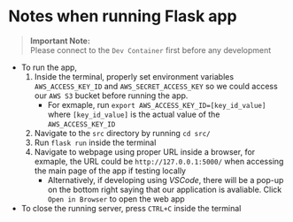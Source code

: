 # Notes when running Flask app
> **Important Note:**  
> Please connect to the `Dev Container` first before any development

- To run the app,
    1. Inside the terminal, properly set environment variables `AWS_ACCESS_KEY_ID` and `AWS_SECRET_ACCESS_KEY` so we could access our `AWS S3` bucket before running the app. 
        - For exmaple, run `export AWS_ACCESS_KEY_ID=[key_id_value]` where `[key_id_value]` is the actual value of the `AWS_ACCESS_KEY_ID`
    1. Navigate to the `src` directory by running `cd src/`
    2. Run `flask run` inside the terminal
    3. Navigate to webpage using proper URL inside a browser, for exmaple, the URL could be `http://127.0.0.1:5000/` when accessing the main page of the app if testing locally
        - Alternatively, if developing using *VSCode*, there will be a pop-up on the bottom right saying that our application is avaliable. Click `Open in Browser` to open the web app
- To close the running server, press `CTRL+C` inside the terminal